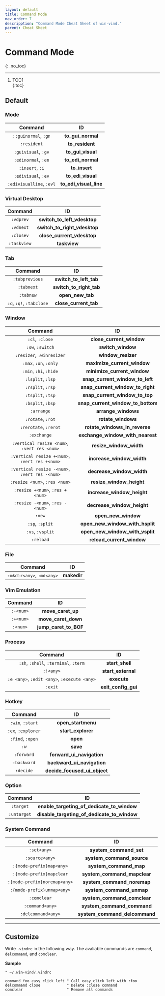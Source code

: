 ```yaml
---
layout: default
title: Command Mode
nav_order: 7
descripption: "Command Mode Cheat Sheet of win-vind."
parent: Cheat Sheet
---
```


# Command Mode
{: .no_toc}  

<hr>

1. TOC1  
{:toc}

## Default

### Mode

|Command|ID|
|:---:|:---:|
|`::guinormal`, `:gn`|**to_gui_normal**|
|`:resident`|**to_resident**|
|`:guivisual`, `:gv`|**to_gui_visual**|
|`:edinormal`, `:en`|**to_edi_normal**|
|`:insert`, `:i`|**to_insert**|
|`:edivisual`, `:ev`|**to_edi_visual**|
|`:edivisualline`, `:evl`|**to_edi_visual_line**|

### Virtual Desktop

|Command|ID|
|:---:|:---:|
|`:vdprev`|**switch_to_left_vdesktop**|
|`:vdnext`|**switch_to_right_vdesktop**|
|`:closev`|**close_current_vdesktop**|
|`:taskview`|**taskview**|

### Tab

|Command|ID|
|:---:|:---:|
|`:tabprevious`|**switch_to_left_tab**|
|`:tabnext`|**switch_to_right_tab**|
|`:tabnew`|**open_new_tab**|
|`:q`, `:q!`, `:tabclose`|**close_current_tab**|

### Window

|Command|ID|
|:---:|:---:|
|`:cl`, `:close`|**close_current_window**|
|`:sw`, `:switch`|**switch_window**|
|`:resizer`, `:winresizer`|**window_resizer**|
|`:max`, `:on`, `:only`|**maximize_current_window**|
|`:min`, `:hi`, `:hide`|**minimize_current_window**|
|`:lsplit`, `:lsp`|**snap_current_window_to_left**|
|`:rsplit`, `:rsp`|**snap_current_window_to_right**|
|`:tsplit`, `:tsp`|**snap_current_window_to_top**|
|`:bsplit`, `:bsp`|**snap_current_window_to_bottom**|
|`:arrange`|**arrange_windows**|
|`:rotate`, `:rot`|**rotate_windows**|
|`:rerotate`, `:rerot`|**rotate_windows_in_reverse**|
|`:exchange`|**exchange_window_with_nearest**|
|`:vertical resize <num>`, `:vert res <num>`|**resize_window_width**|
|`:vertical resize +<num>`, `:vert res +<num>`|**increase_window_width**|
|`:vertical resize -<num>`, `:vert res -<num>`|**decrease_window_width**|
|`:resize <num>`, `:res <num>`|**resize_window_height**|
|`:resize +<num>`, `:res +<num>`|**increase_window_height**|
|`:resize -<num>`, `:res -<num>`|**decrease_window_height**|
|`:new`|**open_new_window**|
|`:sp`, `:split`|**open_new_window_with_hsplit**|
|`:vs`, `:vsplit`|**open_new_window_with_vsplit**|
|`:reload`|**reload_current_window**|

### File

|Command|ID|
|:---:|:---:|
|`:mkdir<any>`, `:md<any>`|**makedir**|

### Vim Emulation

|Command|ID|
|:---:|:---:|
|`:-<num>`|**move_caret_up**|
|`:+<num>`|**move_caret_down**|
|`:<num>`|**jump_caret_to_BOF**|

### Process

|Command|ID|
|:---:|:---:|
|`:sh`, `:shell`, `:terminal`, `:term`|**start_shell**|
|`:!<any>`|**start_external**|
|`:e <any>`, `:edit <any>`, `:execute <any>`|**execute**|
|`:exit`|**exit_config_gui**|

### Hotkey

|Command|ID|
|:---:|:---:|
|`:win`, `:start`|**open_startmenu**|
|`:ex`, `:explorer`|**start_explorer**|
|`:find`, `:open`|**open**|
|`:w`|**save**|
|`:forward`|**forward_ui_navigation**|
|`:backward`|**backward_ui_navigation**|
|`:decide`|**decide_focused_ui_object**|

### Option

|Command|ID|
|:---:|:---:|
|`:target`|**enable_targeting_of_dedicate_to_window**|
|`:untarget`|**disable_targeting_of_dedicate_to_window**|

### System Command

|Command|ID|
|:---:|:---:|
|`:set<any>`|**system_command_set**|
|`:source<any>`|**system_command_source**|
|`:{mode-prefix}map<any>`|**system_command_map**|
|`:{mode-prefix}mapclear`|**system_command_mapclear**|
|`:{mode-prefix}noremap<any>`|**system_command_noremap**|
|`:{mode-prefix}unmap<any>`|**system_command_unmap**|
|`:comclear`|**system_command_comclear**|
|`:command<any>`|**system_command_command**|
|`:delcommand<any>`|**system_command_delcommand**|

<hr>

## Customize

Write `.vindrc` in the following way. The avaliable commands are `command`, `delcommand`, and `comclear`.

**Sample**
```vim
" ~/.win-vind/.vindrc

command foo easy_click_left " Call easy_click_left with :foo
delcommand close            " Delete :close command
comclear                    " Remove all commands
```

<br>
<br>
<br>
<br>
